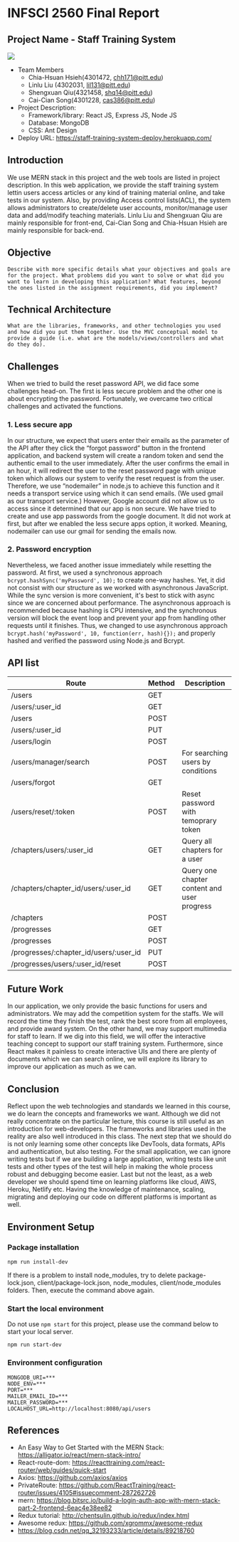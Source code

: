 # INFSCI 2560 Final Report

## Project Name - Staff Training System
![](https://i.imgur.com/7g8XUT8.png)
- Team Members  
    - Chia-Hsuan Hsieh(4301472, chh171@pitt.edu)
    - Linlu Liu (4302031, lil131@pitt.edu)
    - Shengxuan Qiu(4321458, shq14@pitt.edu)
    - Cai-Cian Song(4301228, cas386@pitt.edu)
- Project Description:
    - Framework/library: React JS, Express JS, Node JS
    - Database: MongoDB
    - CSS: Ant Design
- Deploy URL: https://staff-training-system-deploy.herokuapp.com/
## Introduction
We use MERN stack in this project and the web tools are listed in project description. In this web application, we provide the staff training system lettin users access articles or any kind of training material online, and take tests in our system. Also, by providing Access control lists(ACL), the system allows administrators to create/delete user accounts, monitor/manage user data and add/modify teaching materials.
Linlu Liu and Shengxuan Qiu are mainly responsible for front-end, Cai-Cian Song and Chia-Hsuan Hsieh are mainly responsible for back-end.

## Objective
`Describe with more specific details what your objectives and goals are for the project. What problems did you want to solve or what did you want to learn in developing this application? What features, beyond the ones listed in the assignment requirements, did you implement?`

##  Technical Architecture
`What are the libraries, frameworks, and other technologies you used and how did you put them together. Use the MVC conceptual model to provide a guide (i.e. what are the models/views/controllers and what do they do).`
##  Challenges
When we tried to build the reset password API, we did face some challenges head-on. The first is less secure problem and the other one is about encrypting the password. Fortunately, we overcame two critical challenges and activated the functions.

### **1. Less secure app**
In our structure, we expect that users enter their emails as the parameter of the API after they click the “forgot password” button in the frontend application,  and backend system will create a random token and send the authentic email to the user immediately. After the user confirms the email in an hour, it will redirect the user to the reset password page with unique token which allows our system to verify the reset request is from the user.  Therefore, we use “nodemailer” in node.js to achieve this function and it needs a transport service using which it can send emails.  (We used gmail as our transport service.)
However,  Google account did not allow us to access since it determined that our app is non secure. We have tried to create and use app passwords from the google document. It did not work at first, but after we enabled the less secure apps option, it worked. Meaning, nodemailer can use our gmail for sending the emails now.
### **2. Password encryption**
 Nevertheless, we faced another issue immediately while resetting the password. At first, we used a synchronous approach ` bcrypt.hashSync('myPassword', 10); ` to create one-way hashes. Yet, it did not consist with our structure as we worked with asynchronous JavaScript.  While the sync version is more convenient, it's best to stick with async since we are concerned about performance. The asynchronous approach is recommended because hashing is CPU intensive, and the synchronous version will block the event loop and prevent your app from handling other requests until it finishes. Thus, we changed to use asynchronous approach ` bcrypt.hash('myPassword', 10, function(err, hash){});` and properly hashed and verified the password using Node.js and Bcrypt.

## API list

| Route | Method | Description |
| -------- | -------- | -------- |
| /users     | GET | |
| /users/:user_id | GET | |
| /users| POST | |
| /users/:user_id | PUT | |
| /users/login | POST | |
| /users/manager/search| POST | For searching users by conditions|
| /users/forgot | GET | |
| /users/reset/:token | POST | Reset password with temoprary token |
| /chapters/users/:user_id | GET | Query all chapters for a user |
| /chapters/chapter_id/users/:user_id | GET | Query one chapter content and user progress |
| /chapters | POST | |
| /progresses | GET | |
| /progresses | POST | |
| /progresses/:chapter_id/users/:user_id | PUT | |
| /progresses/users/:user_id/reset | POST | |

## Future Work
In our application, we only provide the basic functions for users and administrators. We may add the competition system for the staffs. We will record the time they finish the test,  rank the best score from all employees, and provide award system. On the other hand, we may support multimedia for staff to learn. If we dig into this field, we will offer the interactive teaching concept to support our staff training system. Furthermore, since React makes it painless to create interactive UIs and there are plenty of documents which we can search online, we will explore its library to improve our application as much as we can.
## Conclusion
Reflect upon the web technologies and standards we learned in this course, we do learn the concepts and frameworks we want. Although we did not really concentrate on the particular lecture, this course is still useful as an introduction for web-developers. The frameworks and libraries used in the reality are also well introduced in this class. The next step that we should do is not only learning some other concepts like DevTools, data formats, APIs and authentication, but also testing. For the small application, we can ignore writing tests but if we are building a large application, writing tests like unit tests and other types of the test will help in making the whole process robust and debugging become easier. Last but not the least, as a web developer we should spend time on learning platforms like cloud, AWS, Heroku, Netlify etc. Having the knowledge of maintenance, scaling, migrating and deploying our code on different platforms is important as well.
## Environment Setup
### Package installation
```
npm run install-dev
```
If there is a problem to install node_modules, try to delete package-lock.json, client/package-lock.json, node_modules, client/node_modules folders. Then, execute the command above again.

### Start the local environment
Do not use `npm start` for this project, please use the command below to start your local server.
```
npm run start-dev
```

### Environment configuration
```
MONGODB_URI=***
NODE_ENV=***
PORT=***
MAILER_EMAIL_ID=***
MAILER_PASSWORD=***
LOCALHOST_URL=http://localhost:8080/api/users

```

## References
- An Easy Way to Get Started with the MERN Stack: https://alligator.io/react/mern-stack-intro/
- React-route-dom: https://reacttraining.com/react-router/web/guides/quick-start
- Axios: https://github.com/axios/axios
- PrivateRoute: https://github.com/ReactTraining/react-router/issues/4105#issuecomment-287262726
- mern: https://blog.bitsrc.io/build-a-login-auth-app-with-mern-stack-part-2-frontend-6eac4e38ee82
- Redux tutorial: http://chentsulin.github.io/redux/index.html
- Awesome redux: https://github.com/xgrommx/awesome-redux
- https://blog.csdn.net/qq_32193233/article/details/89218760
